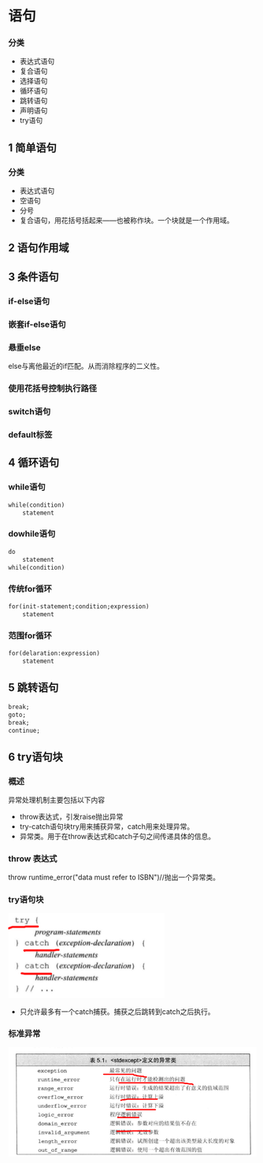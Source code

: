 # 语句

### 分类
* 表达式语句
* 复合语句
* 选择语句
* 循环语句
* 跳转语句
* 声明语句
* try语句


## 1 简单语句

### 分类
* 表达式语句
* 空语句
* 分号
* 复合语句，用花括号括起来——也被称作块。一个块就是一个作用域。

## 2 语句作用域

## 3 条件语句

### if-else语句

### 嵌套if-else语句

### 悬垂else
else与离他最近的if匹配。从而消除程序的二义性。

### 使用花括号控制执行路径

### switch语句

### default标签


## 4 循环语句

### while语句
```
while(condition)
    statement
```
### dowhile语句
```
do 
    statement
while(condition)
```
### 传统for循环
```
for(init-statement;condition;expression)
    statement
```
### 范围for循环
```
for(delaration:expression)
    statement
```

## 5 跳转语句
```
break;
goto;
break;
continue;
```
## 6 try语句块

### 概述

异常处理机制主要包括以下内容

* throw表达式，引发raise抛出异常
* try-catch语句块try用来捕获异常，catch用来处理异常。
* 异常类。用于在throw表达式和catch子句之间传递具体的信息。

### throw 表达式

throw runtime_error("data must refer to ISBN")//抛出一个异常类。

### try语句块

![](image/2021-03-04-21-04-30.png)

* 只允许最多有一个catch捕获。捕获之后跳转到catch之后执行。


### 标准异常

![](image/2021-03-04-21-05-54.png)


